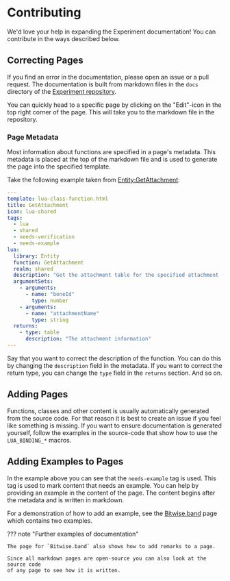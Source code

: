# Contributing

We'd love your help in expanding the Experiment documentation! You can contribute
in the ways described below.

## Correcting Pages

If you find an error in the documentation, please open an issue or a pull request.
The documentation is built from markdown files in the `docs` directory of the
[Experiment repository](https://github.com/luttje/experiment-source).

You can quickly head to a specific page by clicking on the "Edit"-icon in the top
right corner of the page. This will take you to the markdown file in the repository.

### Page Metadata

Most information about functions are specified in a page's metadata. This metadata
is placed at the top of the markdown file and is used to generate the page into the
specified template.

Take the following example taken from [Entity:GetAttachment](../classes/Entity/GetAttachment.md):

```yaml
---
template: lua-class-function.html
title: GetAttachment
icon: lua-shared
tags:
  - lua
  - shared
  - needs-verification
  - needs-example
lua:
  library: Entity
  function: GetAttachment
  realm: shared
  description: "Get the attachment table for the specified attachment (by bone id or attachment name)"
  argumentSets:
    - arguments:
      - name: "boneId"
        type: number
    - arguments:
      - name: "attachmentName"
        type: string
  returns:
    - type: table
      description: "The attachment information"
---
```

Say that you want to correct the description of the function. You can do this by
changing the `description` field in the metadata. If you want to correct the return
type, you can change the `type` field in the `returns` section. And so on.

## Adding Pages

Functions, classes and other content is usually automatically generated from the
source code. For that reason it is best to create an issue if you feel like something
is missing.
If you want to ensure documentation is generated yourself, follow the examples in
the source-code that show how to use the `LUA_BINDING_*` macros.

## Adding Examples to Pages

In the example above you can see that the `needs-example` tag is used. This tag is
used to mark content that needs an example. You can help by providing an example in
the content of the page. The content begins after the metadata and is written in
markdown.

For a demonstration of how to add an example, see the
[Bitwise.band](../libraries/Bitwise/band.md) page which contains two examples.

??? note "Further examples of documentation"

    The page for `Bitwise.band` also shows how to add remarks to a page.

    Since all markdown pages are open-source you can also look at the source code
    of any page to see how it is written.
